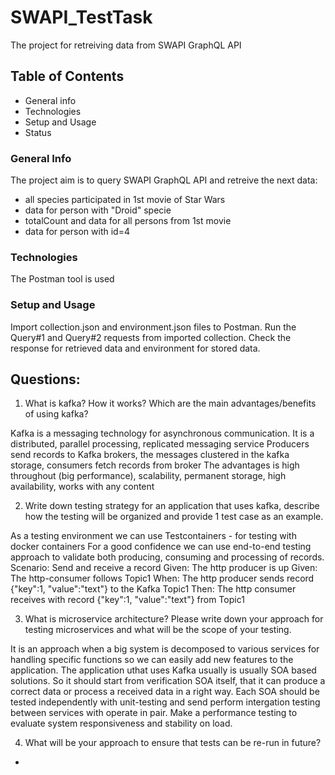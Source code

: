 # SWAPI_TestTask

The project for retreiving data from SWAPI GraphQL API

## Table of Contents
* General info
* Technologies
* Setup and Usage
* Status

### General Info
The project aim is to query SWAPI GraphQL API and retreive the next data:
- all species participated in 1st movie of Star Wars
- data for person with "Droid" specie
- totalCount and data for all persons from 1st movie
- data for person with id=4

### Technologies
The Postman tool is used 

### Setup and Usage
Import collection.json and environment.json files to Postman.
Run the Query#1 and Query#2 requests from imported collection.
Check the response for retrieved data and environment for stored data.

## Questions:
1) What is kafka? How it works? Which are the main advantages/benefits of using
kafka?

Kafka is a messaging technology for asynchronous communication. It is  a distributed, parallel processing, replicated messaging service
Producers send records to Kafka brokers, the messages clustered in the kafka storage, consumers fetch records from broker
The advantages is high throughout (big performance), scalability, permanent storage, high availability, works with any content

2) Write down testing strategy for an application that uses kafka, describe how the
testing will be organized and provide 1 test case as an example.

As a testing environment we can use Testcontainers - for testing with docker containers
For a good confidence we can use end-to-end testing approach to validate both producing, consuming and processing of records.
Scenario: Send and receive a record
Given: The http producer is up
Given: The http-consumer follows Topic1
When: The http producer sends record {"key":1, "value":"text"} to the Kafka Topic1
Then: The http consumer receives with record {"key":1, "value":"text"} from Topic1

3) What is microservice architecture? Please write down your approach for testing
microservices and what will be the scope of your testing.

It is an approach when a big system is decomposed to various services for handling specific functions so we can easily add new features to the application.
The application uthat uses Kafka usually is usually SOA based solutions. So it should start from verification SOA itself, that it can produce a correct data or process a received data in a right way.
Each SOA should be tested independently with unit-testing and send perform intergation testing between services with operate in pair. Make a performance testing to evaluate system responsiveness and stability on load.

4) What will be your approach to ensure that tests can be re-run in future?
-
